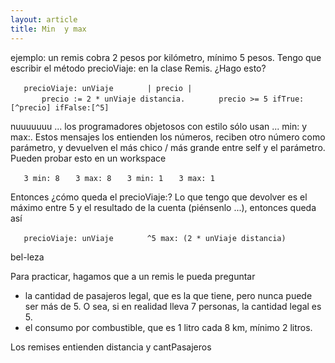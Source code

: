 ```yaml
---
layout: article
title: Min  y max 
---
```

ejemplo: un remis cobra 2 pesos por kilómetro, mínimo 5 pesos. Tengo que escribir el método precioViaje: en la clase Remis. ¿Hago esto?

`   precioViaje: unViaje`
`       | precio |`
`       precio := 2 * unViaje distancia.`
`       precio >= 5 ifTrue:[^precio] ifFalse:[^5]`

nuuuuuuu ... los programadores objetosos con estilo sólo usan ... min: y max:. Estos mensajes los entienden los números, reciben otro número como parámetro, y devuelven el más chico / más grande entre self y el parámetro. Pueden probar esto en un workspace

`   3 min: 8`
`   3 max: 8`
`   3 min: 1`
`   3 max: 1`

Entonces ¿cómo queda el precioViaje:? Lo que tengo que devolver es el máximo entre 5 y el resultado de la cuenta (piénsenlo ...), entonces queda así

`   precioViaje: unViaje`
`       ^5 max: (2 * unViaje distancia)`

bel-leza

Para practicar, hagamos que a un remis le pueda preguntar

-   la cantidad de pasajeros legal, que es la que tiene, pero nunca puede ser más de 5. O sea, si en realidad lleva 7 personas, la cantidad legal es 5.
-   el consumo por combustible, que es 1 litro cada 8 km, mínimo 2 litros.

Los remises entienden distancia y cantPasajeros
